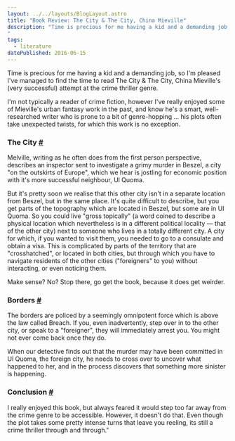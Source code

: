 ```yaml
---
layout: ../../layouts/BlogLayout.astro
title: "Book Review: The City & The City, China Mieville"
description: "Time is precious for me having a kid and a demanding job, so I'm pleased I've managed to find the time to read The City & The City, China Mieville's (very successful) attempt at the crime thriller genre.
"
tags: 
  - literature
datePublished: 2016-06-15
---
```

Time is precious for me having a kid and a demanding job, so I'm pleased I've managed to find the time to read The City & The City, China Mieville's (very successful) attempt at the crime thriller genre.

I'm not typically a reader of crime fiction, however I've really enjoyed some of Mieville's urban fantasy work in the past, and know he's a smart, well-researched writer who is prone to a bit of genre-hopping ... his plots often take unexpected twists, for which this work is no exception.

### The City [#](https://deliciousreverie.co.uk/posts/book-review-the-city-and-the-city-china-mieville/#the-city)

Melville, writing as he often does from the first person perspective, describes an inspector sent to investigate a grimy murder in Beszel, a city "on the outskirts of Europe", which we hear is jostling for economic position with it's more successful neighbour, Ul Quoma.

But it's pretty soon we realise that this other city isn't in a separate location from Beszel, but in the same place. It's quite difficult to describe, but you get parts of the topography which are located in Beszel, but some are in Ul Quoma. So you could live "gross topically" (a word coined to describe a physical location which nevertheless is in a different political locality — that of the other city) next to someone who lives in a totally different city. A city for which, if you wanted to visit them, you needed to go to a consulate and obtain a visa. This is complicated by parts of the territory that are "crosshatched", or located in both cities, but through which you have to navigate residents of the other cities ("foreigners" to you) without interacting, or even noticing them.

Make sense? No? Stop there, go get the book, because it does get weirder.

### Borders [#](https://deliciousreverie.co.uk/posts/book-review-the-city-and-the-city-china-mieville/#borders)

The borders are policed by a seemingly omnipotent force which is above the law called Breach. If you, even inadvertently, step over in to the other city, or speak to a "foreigner", they will immediately arrest you. You might not ever come back once they do.

When our detective finds out that the murder may have been committed in Ul Quoma, the foreign city, he needs to cross over to uncover what happened to her, and in the process discovers that something more sinister is happening.

### Conclusion [#](https://deliciousreverie.co.uk/posts/book-review-the-city-and-the-city-china-mieville/#conclusion)

I really enjoyed this book, but always feared it would step too far away from the crime genre to be accessible. However, it doesn't do that. Even though the plot takes some pretty intense turns that leave you reeling, its still a crime thriller through and through."
